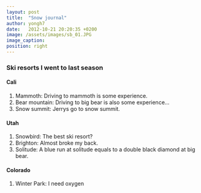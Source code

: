 ```yaml
---
layout: post
title:  "Snow journal"
author: yongh7
date:   2012-10-21 20:20:35 +0200
image: /assets/images/sb_01.JPG
image_caption: 
position: right
---
```


### Ski resorts I went to last season

#### Cali
1. Mammoth: Driving to mammoth is some experience.
2. Bear mountain: Driving to big bear is  also some experience...
3. Snow summit: Jerrys go to snow summit.

#### Utah
1. Snowbird: The best ski resort?
2. Brighton: Almost broke my back.
3. Solitude: A blue run at solitude equals to a double black diamond at big bear.

#### Colorado
1. Winter Park: I need oxygen
